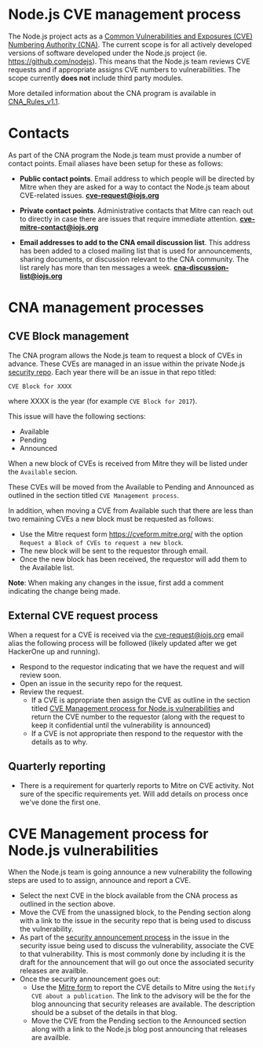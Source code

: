 # Node.js CVE management process

The Node.js project acts as a [Common Vulnerabilities and Exposures (CVE)
Numbering Authority (CNA)](https://cve.mitre.org/cve/cna.html).
The current scope is for all actively developed versions of software
developed under the Node.js project (ie.  https://github.com/nodejs).
This means that the Node.js team reviews CVE requests and if appropriate
assigns CVE numbers to vulnerabilities.  The scope currently **does not**
include third party modules.

More detailed information about the CNA program is available in
[CNA_Rules_v1.1](https://cve.mitre.org/cve/cna/CNA_Rules_v1.1.pdf).

# Contacts

As part of the CNA program the Node.js team must provide a number
of contact points.  Email aliases have been setup for these as follows:

* **Public contact points**. Email address to which people will be directed
  by Mitre when they are asked for a way to contact the Node.js team about
  CVE-related issues. **cve-request@iojs.org**

* **Private contact points**. Administrative contacts that Mitre can reach out
   to directly in case there are issues that require immediate attention.
   **cve-mitre-contact@iojs.org**

* **Email addresses to add to the CNA email discussion list**. This address has
   been added to a closed mailing list that is used for announcements,
   sharing documents, or discussion relevant to the CNA community.
   The list rarely has more than ten messages a week.
   **cna-discussion-list@iojs.org** 

# CNA management processes

## CVE Block management

The CNA program allows the Node.js team to request a block of CVEs in
advance. These CVEs are managed in an issue within the private Node.js
[security repo](https://github.com/nodejs/security).  Each year there
will be an issue in that repo titled:

```
CVE Block for XXXX
```

where XXXX is the year (for example `CVE Block for 2017`).

This issue will have the following sections:

* Available
* Pending
* Announced 


When a new block of CVEs is received from Mitre they will be listed under
the `Available` secion. 

These CVEs will be moved from the Available to Pending and Announced
as outlined in the section titled `CVE Management process`. 

In addition, when moving a CVE from Available such that there are less
than two remaining CVEs a new block must be requested as follows:


* Use the Mitre request form https://cveform.mitre.org/ with the 
  option `Request a Block of CVEs to request a new block`.
* The new block will be sent to the requestor through email.
* Once the new block has been received, the requestor will add them
  to the Available list.

**Note**:  When making any changes in the issue, first add a comment
indicating the change being made.


## External CVE request process

When a request for a CVE is received via the cve-request@iojs.org
email alias the following process will be followed (likely updated
after we get HackerOne up and running).

* Respond to the requestor indicating that we have the request
  and will review soon.
* Open an issue in the security repo for the request.
* Review the request.
  * If a CVE is appropriate then assign the
    CVE as outline in the section titled
    [CVE Management process for Node.js vulnerabilities](CVE-Management-process-for-Node.js-vulnerabilities)
    and return the CVE number to the requestor (along with the request
    to keep it confidential until the vulnerability is announced)
  * If a CVE is not appropriate then respond to the requestor
    with the details as to why.

## Quarterly reporting

* There is a requirement for quarterly reports to Mitre on CVE
  activity.  Not sure of the specific requirements yet.  Will
  add details on process once we've done the first one.


# CVE Management process for Node.js vulnerabilities

When the Node.js team is going announce a new vulnerability the
following steps are used to to assign, announce and report a CVE.

* Select the next CVE in the block available from the CNA process as
  outlined in the section above. 
* Move the CVE from the unassigned block, to the Pending section along
  with a link to the issue in the security repo that is being used
  to discuss the vulnerability.
* As part of the
  [security announcement process](https://github.com/nodejs/security-wg/blob/master/processes/security_annoucement_process.md)
  in the issue in the security issue being used to discuss the
  vulnerability, associate the CVE to that vulnerability. This is most
  commonly done by including it is the draft for the announcement that
  will go out once the associated security releases are availble.
* Once the security announcement goes out:
  * Use the [Mitre form](https://cveform.mitre.org/) to report the
    CVE details to Mitre using the `Notify CVE about a publication`. The
    link to the advisory will be the for the blog announcing that security
    releases are available.  The description should be a subset of the
    details in that blog.
  * Move the CVE from the Pending section to the Announced section along
    with a link to the Node.js blog post announcing that releases
    are availble.

